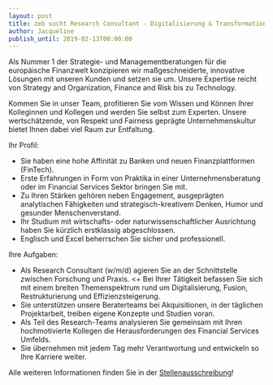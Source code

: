```yaml
---
layout: post
title: zeb sucht Research Consultant - Digitalisierung & Transformation
author: Jacqueline
publish_until: 2019-02-13T00:00:00
---
```


Als Nummer 1 der Strategie- und Managementberatungen für die europäische Finanzwelt konzipieren wir maßgeschneiderte, innovative Lösungen mit unseren Kunden und setzen sie um. Unsere Expertise reicht von Strategy and Organization, Finance and Risk bis zu Technology.

Kommen Sie in unser Team, profitieren Sie vom Wissen und Können Ihrer Kolleginnen und Kollegen und werden Sie selbst zum Experten. Unsere wertschätzende, von Respekt und Fairness geprägte Unternehmenskultur bietet Ihnen dabei viel Raum zur Entfaltung.


Ihr Profil:

* Sie haben eine hohe Affinität zu Banken und neuen Finanzplattformen (FinTech).
* Erste Erfahrungen in Form von Praktika in einer Unternehmensberatung oder im Financial Services Sektor bringen Sie mit.
* Zu Ihren Stärken gehören neben Engagement, ausgeprägten analytischen Fähigkeiten und strategisch-kreativem Denken, Humor und gesunder Menschenverstand.
* Ihr Studium mit wirtschafts- oder naturwissenschaftlicher Ausrichtung haben Sie kürzlich erstklassig abgeschlossen.
* Englisch und Excel beherrschen Sie sicher und
professionell.

Ihre Aufgaben:

* Als Research Consultant (w/m/d) agieren Sie an der Schnittstelle zwischen Forschung und Praxis.
<+ Bei Ihrer Tätigkeit befassen Sie sich mit einem breiten Themenspektrum rund um Digitalisierung, Fusion, Restrukturierung und
Effizienzsteigerung.
* Sie unterstützen unsere Beraterteams bei Akquisitionen, in der täglichen Projektarbeit, treiben eigene Konzepte und Studien voran.
* Als Teil des Research-Teams analysieren Sie gemeinsam mit Ihren hochmotivierte Kollegen die Herausforderungen des Financial Services
Umfelds.
* Sie übernehmen mit jedem Tag mehr Verantwortung und entwickeln so Ihre Karriere weiter.

Alle weiteren Informationen finden Sie in der [Stellenausschreibung](/dokumente/ausschreibungen_jobboerse/2019-02-13_zeb2.pdf)!
